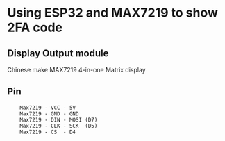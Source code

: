 # Using ESP32 and MAX7219 to show 2FA code

## Display Output module

Chinese make MAX7219 4-in-one Matrix display

## Pin

        Max7219 - VCC - 5V
        Max7219 - GND - GND
        Max7219 - DIN - MOSI (D7)
        Max7219 - CLK - SCK  (D5)
        Max7219 - CS  - D4
